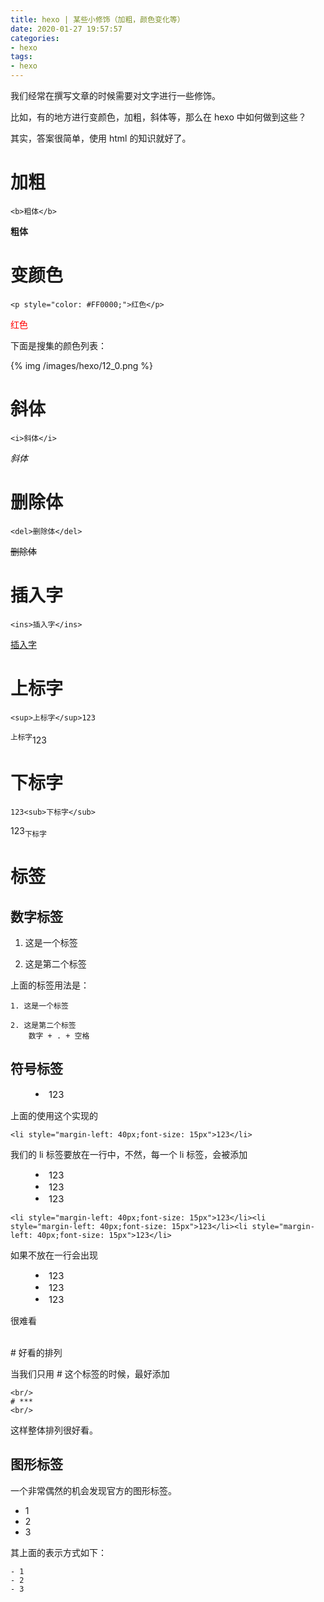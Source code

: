 ```yaml
---
title: hexo | 某些小修饰（加粗，颜色变化等）
date: 2020-01-27 19:57:57
categories:
- hexo
tags:
- hexo
---
```

我们经常在撰写文章的时候需要对文字进行一些修饰。

比如，有的地方进行变颜色，加粗，斜体等，那么在 hexo 中如何做到这些？

<!-- more -->

其实，答案很简单，使用 html 的知识就好了。

# 加粗

	<b>粗体</b>

<b>粗体</b>

# 变颜色

	<p style="color: #FF0000;">红色</p>

<p style="color: #FF0000;">红色</p>

下面是搜集的颜色列表：

{% img /images/hexo/12_0.png %}

# 斜体

	<i>斜体</i>

<i>斜体</i>

# 删除体

	<del>删除体</del>

<del>删除体</del>

# 插入字

	<ins>插入字</ins>

<ins>插入字</ins>

# 上标字
	
	<sup>上标字</sup>123

<sup>上标字</sup>123

# 下标字
	
	123<sub>下标字</sub>

123<sub>下标字</sub>

# 标签

## 数字标签

1. 这是一个标签

2. 这是第二个标签

上面的标签用法是：

	1. 这是一个标签

	2. 这是第二个标签
		数字 + . + 空格

## 符号标签

<li style="margin-left: 40px;font-size: 15px">123</li>

上面的使用这个实现的

	<li style="margin-left: 40px;font-size: 15px">123</li>

我们的 li 标签要放在一行中，不然，每一个 li 标签，会被添加 <br/>

<li style="margin-left: 40px;font-size: 15px">123</li><li style="margin-left: 40px;font-size: 15px">123</li><li style="margin-left: 40px;font-size: 15px">123</li>

	<li style="margin-left: 40px;font-size: 15px">123</li><li style="margin-left: 40px;font-size: 15px">123</li><li style="margin-left: 40px;font-size: 15px">123</li>

如果不放在一行会出现

<li style="margin-left: 40px;font-size: 15px">123</li>
<li style="margin-left: 40px;font-size: 15px">123</li>
<li style="margin-left: 40px;font-size: 15px">123</li>

很难看

<br/>
# 好看的排列
<br/>

当我们只用 # 这个标签的时候，最好添加 <br/>

	<br/>
	# ***
	<br/>

这样整体排列很好看。

## 图形标签

一个非常偶然的机会发现官方的图形标签。

- 1
- 2
- 3

其上面的表示方式如下：

	- 1
	- 2
	- 3


